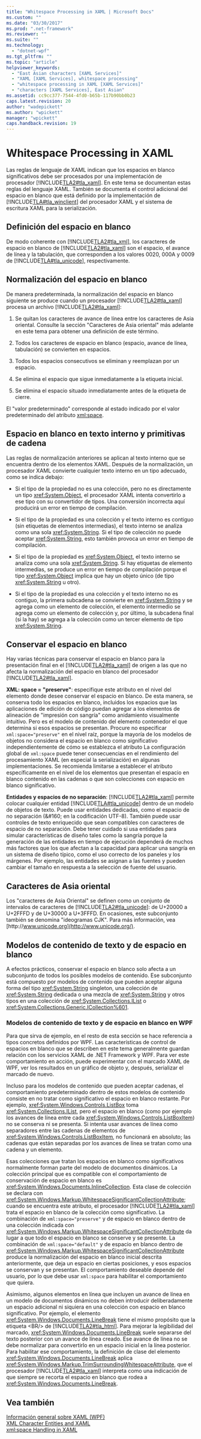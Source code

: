```yaml
---
title: "Whitespace Processing in XAML | Microsoft Docs"
ms.custom: ""
ms.date: "03/30/2017"
ms.prod: ".net-framework"
ms.reviewer: ""
ms.suite: ""
ms.technology: 
  - "dotnet-wpf"
ms.tgt_pltfrm: ""
ms.topic: "article"
helpviewer_keywords: 
  - "East Asian characters [XAML Services]"
  - "XAML [XAML Services], whitespace processing"
  - "whitespace processing in XAML [XAML Services]"
  - "characters [XAML Services], East Asian"
ms.assetid: cc9cc377-7544-4fd0-b65b-117b90bb0b23
caps.latest.revision: 20
author: "wadepickett"
ms.author: "wpickett"
manager: "wpickett"
caps.handback.revision: 19
---
```

# Whitespace Processing in XAML
Las reglas de lenguaje de XAML indican que los espacios en blanco significativos debe ser procesados por una implementación de procesador [!INCLUDE[TLA2#tla_xaml](../../../includes/tla2sharptla-xaml-md.md)]. En este tema se documentan estas reglas del lenguaje XAML. También se documenta el control adicional del espacio en blanco que está definido por la implementación de [!INCLUDE[TLA#tla_winclient](../../../includes/tlasharptla-winclient-md.md)] del procesador XAML y el sistema de escritura XAML para la serialización.  
  
<a name="whitespace_definition"></a>   
## Definición del espacio en blanco  
 De modo coherente con [!INCLUDE[TLA2#tla_xml](../../../includes/tla2sharptla-xml-md.md)], los caracteres de espacio en blanco de [!INCLUDE[TLA2#tla_xaml](../../../includes/tla2sharptla-xaml-md.md)] son el espacio, el avance de línea y la tabulación, que corresponden a los valores 0020, 000A y 0009 de [!INCLUDE[TLA#tla_unicode](../../../includes/tlasharptla-unicode-md.md)], respectivamente.  
  
<a name="whitespace_normalization"></a>   
## Normalización del espacio en blanco  
 De manera predeterminada, la normalización del espacio en blanco siguiente se produce cuando un procesador [!INCLUDE[TLA2#tla_xaml](../../../includes/tla2sharptla-xaml-md.md)] procesa un archivo [!INCLUDE[TLA2#tla_xaml](../../../includes/tla2sharptla-xaml-md.md)]:  
  
1.  Se quitan los caracteres de avance de línea entre los caracteres de Asia oriental. Consulte la sección "Caracteres de Asia oriental" más adelante en este tema para obtener una definición de este término.  
  
2.  Todos los caracteres de espacio en blanco \(espacio, avance de línea, tabulación\) se convierten en espacios.  
  
3.  Todos los espacios consecutivos se eliminan y reemplazan por un espacio.  
  
4.  Se elimina el espacio que sigue inmediatamente a la etiqueta inicial.  
  
5.  Se elimina el espacio situado inmediatamente antes de la etiqueta de cierre.  
  
 El "valor predeterminado" corresponde al estado indicado por el valor predeterminado del atributo [xml:space](../../../docs/framework/xaml-services/xml-space-handling-in-xaml.md).  
  
<a name="whitespace_in_inner_text_and_string_primitives"></a>   
## Espacio en blanco en texto interno y primitivas de cadena  
 Las reglas de normalización anteriores se aplican al texto interno que se encuentra dentro de los elementos XAML. Después de la normalización, un procesador XAML convierte cualquier texto interno en un tipo adecuado, como se indica debajo:  
  
-   Si el tipo de la propiedad no es una colección, pero no es directamente un tipo <xref:System.Object>, el procesador XAML intenta convertirlo a ese tipo con su convertidor de tipos. Una conversión incorrecta aquí producirá un error en tiempo de compilación.  
  
-   Si el tipo de la propiedad es una colección y el texto interno es contiguo \(sin etiquetas de elementos intermedias\), el texto interno se analiza como una sola <xref:System.String>. Si el tipo de colección no puede aceptar <xref:System.String>, esto también provoca un error en tiempo de compilación.  
  
-   Si el tipo de la propiedad es <xref:System.Object>, el texto interno se analiza como una sola <xref:System.String>. Si hay etiquetas de elemento intermedias, se produce un error en tiempo de compilación porque el tipo <xref:System.Object> implica que hay un objeto único \(de tipo <xref:System.String> u otro\).  
  
-   Si el tipo de la propiedad es una colección y el texto interno no es contiguo, la primera subcadena se convierte en <xref:System.String> y se agrega como un elemento de colección, el elemento intermedio se agrega como un elemento de colección y, por último, la subcadena final \(si la hay\) se agrega a la colección como un tercer elemento de tipo <xref:System.String>.  
  
<a name="preserving_whitespace"></a>   
## Conservar el espacio en blanco  
 Hay varias técnicas para conservar el espacio en blanco para la presentación final en el [!INCLUDE[TLA2#tla_xaml](../../../includes/tla2sharptla-xaml-md.md)] de origen a las que no afecta la normalización del espacio en blanco del procesador [!INCLUDE[TLA2#tla_xaml](../../../includes/tla2sharptla-xaml-md.md)].  
  
 **XML: space \= "preserve"**: especifique este atributo en el nivel del elemento donde desee conservar el espacio en blanco. De esta manera, se conserva todo los espacios en blanco, incluidos los espacios que las aplicaciones de edición de código puedan agregar a los elementos de alineación de "impresión con sangría" como anidamiento visualmente intuitivo. Pero es el modelo de contenido del elemento contenedor el que determina si esos espacios se presentan. Procure no especificar `xml:space="preserve"` en el nivel raíz, porque la mayoría de los modelos de objetos no considera el espacio en blanco como significativo independientemente de cómo se establezca el atributo La configuración global de `xml:space` puede tener consecuencias en el rendimiento del procesamiento XAML \(en especial la serialización\) en algunas implementaciones. Se recomienda limitarse a establecer el atributo específicamente en el nivel de los elementos que presentan el espacio en blanco contenido en las cadenas o que son colecciones con espacio en blanco significativo.  
  
 **Entidades y espacios de no separación**: [!INCLUDE[TLA2#tla_xaml](../../../includes/tla2sharptla-xaml-md.md)] permite colocar cualquier entidad [!INCLUDE[TLA#tla_unicode](../../../includes/tlasharptla-unicode-md.md)] dentro de un modelo de objetos de texto. Puede usar entidades dedicadas, como el espacio de no separación \(&\#160; en la codificación UTF\-8\). También puede usar controles de texto enriquecido que sean compatibles con caracteres de espacio de no separación. Debe tener cuidado si usa entidades para simular características de diseño tales como la sangría porque la generación de las entidades en tiempo de ejecución dependerá de muchos más factores que los que afectan a la capacidad para aplicar una sangría en un sistema de diseño típico, como el uso correcto de los paneles y los márgenes. Por ejemplo, las entidades se asignan a las fuentes y pueden cambiar el tamaño en respuesta a la selección de fuente del usuario.  
  
<a name="east_asian_characters"></a>   
## Caracteres de Asia oriental  
 Los "caracteres de Asia Oriental" se definen como un conjunto de intervalos de caracteres de [!INCLUDE[TLA2#tla_unicode](../../../includes/tla2sharptla-unicode-md.md)]: de U\+20000 a U\+2FFFD y de U\+30000 a U\+3FFFD. En ocasiones, este subconjunto también se denomina "ideogramas CJK". Para más información, vea [http:\/\/www.unicode.org](http://www.unicode.org/).  
  
<a name="whitespace_and_text_content_models"></a>   
## Modelos de contenido de texto y de espacio en blanco  
 A efectos prácticos, conservar el espacio en blanco solo afecta a un subconjunto de todos los posibles modelos de contenido. Ese subconjunto está compuesto por modelos de contenido que pueden aceptar alguna forma del tipo <xref:System.String> singleton, una colección de <xref:System.String> dedicada o una mezcla de <xref:System.String> y otros tipos en una colección de <xref:System.Collections.IList> o <xref:System.Collections.Generic.ICollection%601>.  
  
### Modelos de contenido de texto y de espacio en blanco en WPF  
 Para que sirva de ejemplo, en el resto de esta sección se hace referencia a tipos concretos definidos por WPF. Las características de control de espacios en blanco que se describen en este tema generalmente guardan relación con los servicios XAML de .NET Framework y WPF. Para ver este comportamiento en acción, puede experimentar con el marcado XAML de WPF, ver los resultados en un gráfico de objeto y, después, serializar el marcado de nuevo.  
  
 Incluso para los modelos de contenido que pueden aceptar cadenas, el comportamiento predeterminado dentro de estos modelos de contenido consiste en no tratar como significativo el espacio en blanco restante. Por ejemplo, <xref:System.Windows.Controls.ListBox> toma <xref:System.Collections.IList>, pero el espacio en blanco \(como por ejemplo los avances de línea entre cada <xref:System.Windows.Controls.ListBoxItem>\) no se conserva ni se presenta. Si intenta usar avances de línea como separadores entre las cadenas de elementos de <xref:System.Windows.Controls.ListBoxItem>, no funcionará en absoluto; las cadenas que están separadas por los avances de línea se tratan como una cadena y un elemento.  
  
 Esas colecciones que tratan los espacios en blanco como significativos normalmente forman parte del modelo de documentos dinámicos. La colección principal que es compatible con el comportamiento de conservación de espacio en blanco es <xref:System.Windows.Documents.InlineCollection>. Esta clase de colección se declara con <xref:System.Windows.Markup.WhitespaceSignificantCollectionAttribute>; cuando se encuentra este atributo, el procesador [!INCLUDE[TLA2#tla_xaml](../../../includes/tla2sharptla-xaml-md.md)] trata el espacio en blanco de la colección como significativo. La combinación de `xml:space="preserve"` y de espacio en blanco dentro de una colección indicada con <xref:System.Windows.Markup.WhitespaceSignificantCollectionAttribute> da lugar a que todo el espacio en blanco se conserve y se presente. La combinación de `xml:space="default"` y de espacio en blanco dentro de <xref:System.Windows.Markup.WhitespaceSignificantCollectionAttribute> produce la normalización del espacio en blanco inicial descrita anteriormente, que deja un espacio en ciertas posiciones, y esos espacios se conservan y se presentan. El comportamiento deseable depende del usuario, por lo que debe usar `xml:space` para habilitar el comportamiento que quiera.  
  
 Asimismo, algunos elementos en línea que incluyen un avance de línea en un modelo de documentos dinámicos no deben introducir deliberadamente un espacio adicional ni siquiera en una colección con espacio en blanco significativo. Por ejemplo, el elemento <xref:System.Windows.Documents.LineBreak> tiene el mismo propósito que la etiqueta \<BR\/\> de [!INCLUDE[TLA2#tla_html](../../../includes/tla2sharptla-html-md.md)]. Para mejorar la legibilidad del marcado, <xref:System.Windows.Documents.LineBreak> suele separarse del texto posterior con un avance de línea creado. Ese avance de línea no se debe normalizar para convertirlo en un espacio inicial en la línea posterior. Para habilitar ese comportamiento, la definición de clase del elemento <xref:System.Windows.Documents.LineBreak> aplica <xref:System.Windows.Markup.TrimSurroundingWhitespaceAttribute>, que el procesador [!INCLUDE[TLA2#tla_xaml](../../../includes/tla2sharptla-xaml-md.md)] interpreta como una indicación de que siempre se recorta el espacio en blanco que rodea a <xref:System.Windows.Documents.LineBreak>.  
  
## Vea también  
 [Información general sobre XAML \(WPF\)](../../../docs/framework/wpf/advanced/xaml-overview-wpf.md)   
 [XML Character Entities and XAML](../../../docs/framework/xaml-services/xml-character-entities-and-xaml.md)   
 [xml:space Handling in XAML](../../../docs/framework/xaml-services/xml-space-handling-in-xaml.md)